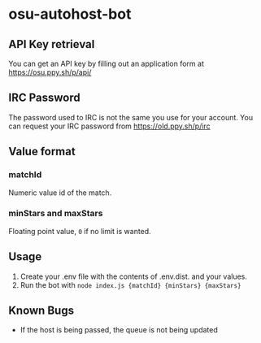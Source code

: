 # osu-autohost-bot

## API Key retrieval
You can get an API key by filling out an application form at https://osu.ppy.sh/p/api/

## IRC Password
The password used to IRC is not the same you use for your account. You can request your IRC password from https://old.ppy.sh/p/irc

## Value format
### matchId
Numeric value id of the match.

### minStars and maxStars
Floating point value, `0` if no limit is wanted.

## Usage
1. Create your .env file with the contents of .env.dist. and your values.
2. Run the bot with `node index.js {matchId} {minStars} {maxStars}`


## Known Bugs
- If the host is being passed, the queue is not being updated

